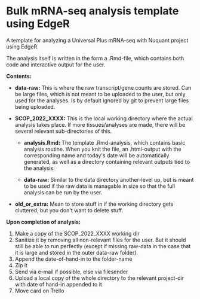# Bulk mRNA-seq analysis template using EdgeR

A template for analyzing a Universal Plus mRNA-seq with Nuquant project using EdgeR.

The analysis itself is written in the form a .Rmd-file, which contains both code and interactive output for the user.

**Contents:**

-   **data-raw:** This is where the raw transcript/gene counts are stored. Can be large files, which is not meant to be uploaded to the user, but only used for the analyses. Is by default ignored by git to prevent large files being uploaded.

-   **SCOP_2022_XXXX:** This is the local working directory where the actual analysis takes place. If more tissues/analyses are made, there will be several relevant sub-directories of this.

    -   **analysis.Rmd:** The template .Rmd-analysis, which contains basic analysis routine. When you knit the file, an .html-output with the corresponding name and today's date will be automatically generated, as well as a directory containing relevant outputs tied to the analysis.

    -   **data-raw:** Similar to the data directory another-level up, but is meant to be used if the raw data is managable in size so that the full analysis can be run by the user.

-   **old_or_extra:** Mean to store stuff in if the working directory gets cluttered, but you don't want to delete stuff.

**Upon completion of analysis:**

1.  Make a copy of the SCOP_2022_XXXX working dir
2.  Sanitize it by removing all non-relevant files for the user. But it should still be able to run perfectly (except if missing raw-data in the case that it is large and stored in the outer data-raw folder).
3.  Append the date-of-hand-in to the folder-name
4.  Zip it
5.  Send via e-mail if possible, else via filesender
6.  Upload a local copy of the whole directory to the relevant project-dir with date of hand-in appended to it
7.  Move card on Trello

